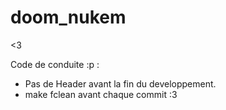 # doom_nukem
&lt;3

Code de conduite :p :
- Pas de Header avant la fin du developpement.
- make fclean avant chaque commit :3
